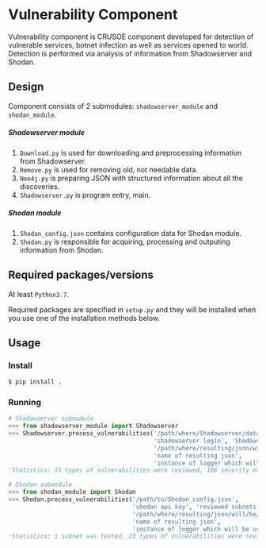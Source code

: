 # Vulnerability Component
Vulnerability component is CRUSOE component developed for detection of vulnerable services, botnet infection as well as services opened to world.
Detection is performed via analysis of information from Shadowserver and Shodan. 

## Design
Component consists of 2 submodules: `shadowserver_module` and `shodan_module`.

##### Shadowserver module
1. `Download.py` is used for downloading and preprocessing information from Shadowserver.
2. `Remove.py` is used for removing old, not needable data.
3. `Neo4j.py` is preparing JSON with structured information about all the discoveries.
4. `Shadowserver.py` is program entry, main.

##### Shodan module
1. `Shodan_config.json` contains configuration data for Shodan module.
2. `Shodan.py` is responsible for acquiring, processing and outputing information from Shodan.


## Required packages/versions
At least `Python3.7`.

Required packages are specified in `setup.py` and they will be installed when you use one of the installation methods below.

## Usage

### Install

```bash
$ pip install .
```

### Running

```python
# Shadowserver submodule
>>> from shadowserver_module import Shadowserver
>>> Shadowserver.process_vulnerabilities('/path/where/Shadowserver/data/will/be/stored', 
                                         'shadowserver login', 'Shadowserver password', 
                                         '/path/where/resulting/json/will/be/created', 
                                         'name of resulting json', 
                                         'instance of logger which will be used')
'Statistics: 15 types of vulnerabilities were reviewed, 188 security events were written to output file.'

# Shodan submodule
>>> from shodan_module import Shodan
>>> Shodan.process_vulnerabilities('/path/to/Shodan_config.json', 
                                   'shodan api key', 'reviewed subnets', 
                                   '/path/where/resulting/json/will/be/created',  
                                   'name of resulting json', 
                                   'instance of logger which will be used')
'Statistics: 1 subnet was tested, 23 types of vulnerabilities were reviewed, nothing was created.'    

```
